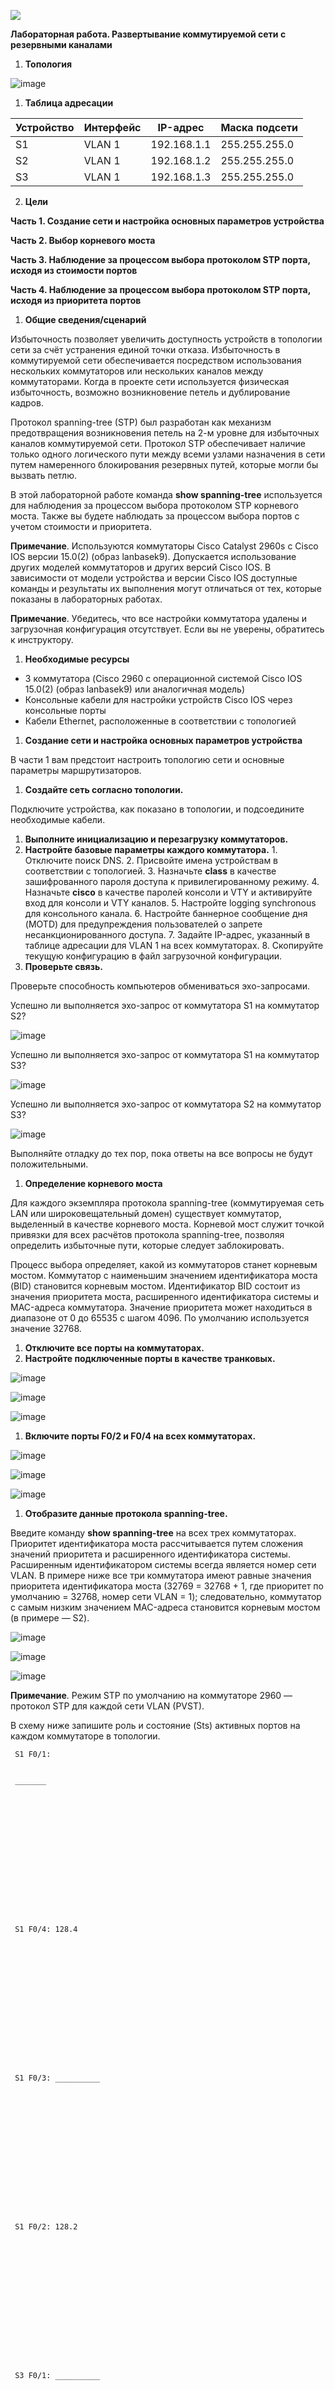 ![](RackMultipart20210520-4-1bxx8tc_html_138b21deb32ad2c2.jpg)

**Лабораторная работа. Развертывание коммутируемой сети с резервными каналами**

1. **Топология**

![image](https://user-images.githubusercontent.com/80053204/119026026-62066880-b9ad-11eb-97d3-7cbb53525623.png)

1. **Таблица адресации**

| Устройство | Интерфейс | IP-адрес | Маска подсети |
| --- | --- | --- | --- |
| S1 | VLAN 1 | 192.168.1.1 | 255.255.255.0 |
| S2 | VLAN 1 | 192.168.1.2 | 255.255.255.0 |
| S3 | VLAN 1 | 192.168.1.3 | 255.255.255.0 |

2. **Цели**

**Часть 1. Создание сети и настройка основных параметров устройства**

**Часть 2. Выбор корневого моста**

**Часть 3. Наблюдение за процессом выбора протоколом STP порта, исходя из стоимости портов**

**Часть 4. Наблюдение за процессом выбора протоколом STP порта, исходя из приоритета портов**

1. **Общие сведения/сценарий**

Избыточность позволяет увеличить доступность устройств в топологии сети за счёт устранения единой точки отказа. Избыточность в коммутируемой сети обеспечивается посредством использования нескольких коммутаторов или нескольких каналов между коммутаторами. Когда в проекте сети используется физическая избыточность, возможно возникновение петель и дублирование кадров.

Протокол spanning-tree (STP) был разработан как механизм предотвращения возникновения петель на 2-м уровне для избыточных каналов коммутируемой сети. Протокол STP обеспечивает наличие только одного логического пути между всеми узлами назначения в сети путем намеренного блокирования резервных путей, которые могли бы вызвать петлю.

В этой лабораторной работе команда **show spanning-tree** используется для наблюдения за процессом выбора протоколом STP корневого моста. Также вы будете наблюдать за процессом выбора портов с учетом стоимости и приоритета.

**Примечание**. Используются коммутаторы Cisco Catalyst 2960s с Cisco IOS версии 15.0(2) (образ lanbasek9). Допускается использование других моделей коммутаторов и других версий Cisco IOS. В зависимости от модели устройства и версии Cisco IOS доступные команды и результаты их выполнения могут отличаться от тех, которые показаны в лабораторных работах.

**Примечание**. Убедитесь, что все настройки коммутатора удалены и загрузочная конфигурация отсутствует. Если вы не уверены, обратитесь к инструктору.

1. **Необходимые ресурсы**

- 3 коммутатора (Cisco 2960 с операционной системой Cisco IOS 15.0(2) (образ lanbasek9) или аналогичная модель)
- Консольные кабели для настройки устройств Cisco IOS через консольные порты
- Кабели Ethernet, расположенные в соответствии с топологией

1. **Создание сети и настройка основных параметров устройства**

В части 1 вам предстоит настроить топологию сети и основные параметры маршрутизаторов.

  1. **Создайте сеть согласно топологии.**

Подключите устройства, как показано в топологии, и подсоедините необходимые кабели.

  1. **Выполните инициализацию и перезагрузку коммутаторов.**
  2. **Настройте базовые параметры каждого коммутатора.**
    1. Отключите поиск DNS.
    2. Присвойте имена устройствам в соответствии с топологией.
    3. Назначьте **class** в качестве зашифрованного пароля доступа к привилегированному режиму.
    4. Назначьте **cisco** в качестве паролей консоли и VTY и активируйте вход для консоли и VTY каналов.
    5. Настройте logging synchronous для консольного канала.
    6. Настройте баннерное сообщение дня (MOTD) для предупреждения пользователей о запрете несанкционированного доступа.
    7. Задайте IP-адрес, указанный в таблице адресации для VLAN 1 на всех коммутаторах.
    8. Скопируйте текущую конфигурацию в файл загрузочной конфигурации.
  3. **Проверьте связь.**

Проверьте способность компьютеров обмениваться эхо-запросами.

Успешно ли выполняется эхо-запрос от коммутатора S1 на коммутатор S2?

![image](https://user-images.githubusercontent.com/80053204/119026097-777b9280-b9ad-11eb-8c0a-dfc09a6266b0.png)

Успешно ли выполняется эхо-запрос от коммутатора S1 на коммутатор S3?

![image](https://user-images.githubusercontent.com/80053204/119026132-7fd3cd80-b9ad-11eb-8270-865243d9b10d.png)

Успешно ли выполняется эхо-запрос от коммутатора S2 на коммутатор S3?

![image](https://user-images.githubusercontent.com/80053204/119026162-882c0880-b9ad-11eb-8e99-a22b22c35415.png)

Выполняйте отладку до тех пор, пока ответы на все вопросы не будут положительными.

1. **Определение корневого моста**

Для каждого экземпляра протокола spanning-tree (коммутируемая сеть LAN или широковещательный домен) существует коммутатор, выделенный в качестве корневого моста. Корневой мост служит точкой привязки для всех расчётов протокола spanning-tree, позволяя определить избыточные пути, которые следует заблокировать.

Процесс выбора определяет, какой из коммутаторов станет корневым мостом. Коммутатор с наименьшим значением идентификатора моста (BID) становится корневым мостом. Идентификатор BID состоит из значения приоритета моста, расширенного идентификатора системы и MAC-адреса коммутатора. Значение приоритета может находиться в диапазоне от 0 до 65535 с шагом 4096. По умолчанию используется значение 32768.

  1. **Отключите все порты на коммутаторах.**
  2. **Настройте подключенные порты в качестве транковых.**

![image](https://user-images.githubusercontent.com/80053204/119026227-97ab5180-b9ad-11eb-94e3-62fe9807a95e.png)

![image](https://user-images.githubusercontent.com/80053204/119026248-9e39c900-b9ad-11eb-9f36-f41ce1ea39df.png)

![image](https://user-images.githubusercontent.com/80053204/119026267-a2fe7d00-b9ad-11eb-8fa9-801d4af3d74f.png)
 
 1. **Включите порты F0/2 и F0/4 на всех коммутаторах.**

![image](https://user-images.githubusercontent.com/80053204/119026326-b4478980-b9ad-11eb-993a-0e3d39e893ea.png)

![image](https://user-images.githubusercontent.com/80053204/119026343-b90c3d80-b9ad-11eb-9e34-d1dcd9c4dcd5.png)

![image](https://user-images.githubusercontent.com/80053204/119026360-bdd0f180-b9ad-11eb-95bc-c3f52ed17245.png)

  1. **Отобразите данные протокола spanning-tree.**

Введите команду **show spanning-tree** на всех трех коммутаторах. Приоритет идентификатора моста рассчитывается путем сложения значений приоритета и расширенного идентификатора системы. Расширенным идентификатором системы всегда является номер сети VLAN. В примере ниже все три коммутатора имеют равные значения приоритета идентификатора моста (32769 = 32768 + 1, где приоритет по умолчанию = 32768, номер сети VLAN = 1); следовательно, коммутатор с самым низким значением MAC-адреса становится корневым мостом (в примере — S2).

![image](https://user-images.githubusercontent.com/80053204/119026406-cd503a80-b9ad-11eb-996d-e03c6db41d45.png)

![image](https://user-images.githubusercontent.com/80053204/119026424-d3461b80-b9ad-11eb-8a5f-54879653a843.png)

![image](https://user-images.githubusercontent.com/80053204/119026438-d8a36600-b9ad-11eb-9fc7-8d94efb2f0e2.png)

**Примечание**. Режим STP по умолчанию на коммутаторе 2960 — протокол STP для каждой сети VLAN (PVST).

В схему ниже запишите роль и состояние (Sts) активных портов на каждом коммутаторе в топологии.

 


 
  
 
  
 
  
 
  
 
  
 
  
 
  
  
 
  
   
   
    
     
     
     S1 F0/1:


     _______


     

     
    
   

   
 
  
   
   
    
     
     
     S1 F0/4: 128.4


     

     
    
   

   
 
  
   
   
    
     
     
     S1 F0/3: __________


     

     
    
   

   
 
  
   
   
    
     
     
     S1 F0/2: 128.2


     

     
    
   

   
 
  
   
   
    
     
     
     S3 F0/1: __________


     

     
    
   

   
 
  
   
   
    
     
     
     S3 F0/2:


             128.2


     

     
    
   

   
 
  
   
   
    
     
     
     S3 F0/3: __________


     

     
    
   

   
 
  
   
   
    
     
     
     S2 F0/3:


     __________


     

     
    
   

   
 
  
   
   
    
     
     
     S2 F0/2: 128.2


     

     
    
   

   
 
  
  
   
   
   
   
   
   
   
   
   
   
   
   
  
  
  
 
  
 
  
   
   
    
     
     
     S1


     

     
    
   

   
 
  
 
  
 
  
   
   
    
     
     
     S2


     

     
    
   

   
 
  
   
   
    
     
     
     S3


     

     
    
   

   
 
  
   
   
    
     
     
     S3 F0/4: 128.4


     

     
    
   

   
 
  
   
   
    
     
     
     S1 MAC: 0090.2186.e652


     

     
    
   

   
 
  
   
   
    
     
     
     S3 MAC:000c.858a.42bd


     

     
    
   

   
 
  
   
   
    
     
     
     S2 MAC: 0007.ec96.8411


     

     
    
   

   
 
  
   
   
    
     
     
     S2 F0/1:


     __________


     

     
    
   

   
 
  
   
   
    
     
     
     S2 F0/4:


     128.4


     

     
    
   

   
 
  
  
 
  
  
 
  
   
   
    
     
     
      


     

     
    
   

   
 
 

 
С учетом выходных данных, поступающих с коммутаторов, ответьте на следующие вопросы.

Какой коммутатор является корневым мостом? **S2**

Почему этот коммутатор был выбран протоколом spanning-tree в качестве корневого моста?

**Т.к. это коммутатор с самым низким значением MAC-адреса**

Какие порты на коммутаторе являются корневыми портами? На S2 **их нет, на**  **S**** 1 и **** S ****3 это порты**  **F**** 0/2**

Какие порты на коммутаторе являются назначенными портами? **F**** 0.2 и **** F ****0/4**

Какой порт отображается в качестве альтернативного и в настоящее время заблокирован? **F**** 0/4 на **** S ****1**

Почему протокол spanning-tree выбрал этот порт в качестве невыделенного (заблокированного) порта?

**Т.к. у него самая высокая стоимость пути**

1. **Наблюдение за процессом выбора протоколом STP порта, исходя из стоимости портов**

Алгоритм протокола spanning-tree (STA) использует корневой мост как точку привязки, после чего определяет, какие порты будут заблокированы, исходя из стоимости пути. Порт с более низкой стоимостью пути является предпочтительным. Если стоимости портов равны, процесс сравнивает BID. Если BID равны, для определения корневого моста используются приоритеты портов. Наиболее низкие значения являются предпочтительными. В части 3 вам предстоит изменить стоимость порта, чтобы определить, какой порт будет заблокирован протоколом spanning-tree.

  1. **Определите коммутатор с заблокированным портом.**

При текущей конфигурации только один коммутатор может содержать заблокированный протоколом STP порт. Выполните команду **show spanning-tree** на обоих коммутаторах некорневого моста. ![](RackMultipart20210520-4-1bxx8tc_html_c8579547117ca780.png)

![image](https://user-images.githubusercontent.com/80053204/119026876-59626200-b9ae-11eb-92ea-2957b6faab8e.png)
![image](https://user-images.githubusercontent.com/80053204/119026960-726b1300-b9ae-11eb-842d-5712bfe1334a.png)

**Примечание**. В конкретной топологии корневой мост может отличаться от выбора порта.

  1. **Измените стоимость порта.**

Помимо заблокированного порта, единственным активным портом на этом коммутаторе является порт, выделенный в качестве порта корневого моста. Уменьшите стоимость этого порта корневого моста до 18, выполнив команду **spanning-tree cost 18** режима конфигурации интерфейса.

![image](https://user-images.githubusercontent.com/80053204/119026992-7d25a800-b9ae-11eb-8ac2-5488dbed9c34.png)

2. **Просмотрите изменения протокола spanning-tree.**

Повторно выполните команду **show spanning-tree** на обоих коммутаторах некорневого моста. Обратите внимание, что ранее заблокированный порт (S1 – F0/4) теперь является назначенным портом, и протокол spanning-tree теперь блокирует порт на другом коммутаторе некорневого моста (S3 – F0/4).

S1# **show spanning-tree**

VLAN0001

Spanning tree enabled protocol ieee

Root ID Priority 32769

Address 0cd9.96d2.4000

Cost 18

Port 2 (FastEthernet0/2)

Hello Time 2 sec Max Age 20 sec Forward Delay 15 sec

Bridge ID Priority 32769 (priority 32768 sys-id-ext 1)

Address 0cd9.96e8.8a00

Hello Time 2 sec Max Age 20 sec Forward Delay 15 sec

Aging Time 300 sec

Interface Role Sts Cost Prio.Nbr Type

------------------- ---- --- --------- -------- --------------------------------

Fa0/2 Root FWD 18 128.2 P2p

Fa0/4 Desg FWD 19 128.4 P2p

S3# **show spanning-tree**

VLAN0001

Spanning tree enabled protocol ieee

Root ID Priority 32769

Address 0cd9.96d2.4000

Cost 19

Port 2 (FastEthernet0/2)

Hello Time 2 sec Max Age 20 sec Forward Delay 15 sec

Bridge ID Priority 32769 (priority 32768 sys-id-ext 1)

Address 0cd9.96e8.7400

Hello Time 2 sec Max Age 20 sec Forward Delay 15 sec

Aging Time 300 sec

Interface Role Sts Cost Prio.Nbr Type

------------------- ---- --- --------- -------- --------------------------------

Fa0/2 Root FWD 19 128.2 P2p

Fa0/4Altn BLK 19 128.4 P2p

Почему протокол spanning-tree заменяет ранее заблокированный порт на назначенный порт и блокирует порт, который был назначенным портом на другом коммутаторе?

\_\_\_\_\_\_\_\_\_\_\_\_\_\_\_\_\_\_\_\_\_\_\_\_\_\_\_\_\_\_\_\_\_\_\_\_\_\_\_\_\_\_\_\_\_\_\_\_\_\_\_\_\_\_\_\_\_\_\_\_\_\_\_\_\_\_\_\_\_\_\_\_\_\_\_\_\_\_\_\_\_\_\_\_\_\_\_

\_\_\_\_\_\_\_\_\_\_\_\_\_\_\_\_\_\_\_\_\_\_\_\_\_\_\_\_\_\_\_\_\_\_\_\_\_\_\_\_\_\_\_\_\_\_\_\_\_\_\_\_\_\_\_\_\_\_\_\_\_\_\_\_\_\_\_\_\_\_\_\_\_\_\_\_\_\_\_\_\_\_\_\_\_\_\_

  1. **Удалите изменения стоимости порта.**
    1. Выполните команду **no spanning-tree cost 18** режима конфигурации интерфейса, чтобы удалить запись стоимости, созданную ранее.

S1(config)# **interface f0/2**

S1(config-if)# **no spanning-tree cost 18**

    1. Повторно выполните команду **show spanning-tree** , чтобы подтвердить, что протокол STP сбросил порт на коммутаторе некорневого моста, вернув исходные настройки порта. Протоколу STP требуется примерно 30 секунд, чтобы завершить процесс перевода порта.
1. **Наблюдение за процессом выбора протоколом STP порта, исходя из приоритета портов**

Если стоимости портов равны, процесс сравнивает BID. Если BID равны, для определения корневого моста используются приоритеты портов. Значение приоритета по умолчанию — 128. STP объединяет приоритет порта с номером порта, чтобы разорвать связи. Наиболее низкие значения являются предпочтительными. В части 4 вам предстоит активировать избыточные пути до каждого из коммутаторов, чтобы просмотреть, каким образом протокол STP выбирает порт с учетом приоритета портов.

    1. Включите порты F0/1 и F0/3 на всех коммутаторах.
    2. Подождите 30 секунд, чтобы протокол STP завершил процесс перевода порта, после чего выполните команду **show spanning-tree** на коммутаторах некорневого моста. Обратите внимание, что порт корневого моста переместился на порт с меньшим номером, связанный с коммутатором корневого моста, и заблокировал предыдущий порт корневого моста.

S1# **show spanning-tree**

VLAN0001

Spanning tree enabled protocol ieee

Root ID Priority 32769

Address 0cd9.96d2.4000

Cost 19

Port 1 (FastEthernet0/1)

Hello Time 2 sec Max Age 20 sec Forward Delay 15 sec

Bridge ID Priority 32769 (priority 32768 sys-id-ext 1)

Address 0cd9.96e8.8a00

Hello Time 2 sec Max Age 20 sec Forward Delay 15 sec

Aging Time 15 sec

Interface Role Sts Cost Prio.Nbr Type

------------------- ---- --- --------- -------- --------------------------------

Fa0/1Root FWD 19 128.1 P2p

Fa0/2Altn BLK 19 128.2 P2p

Fa0/3 Altn BLK 19 128.3 P2p

Fa0/4 Altn BLK 19 128.4 P2p

S3# **show spanning-tree**

VLAN0001

Spanning tree enabled protocol ieee

Root ID Priority 32769

Address 0cd9.96d2.4000

Cost 19

Port 1 (FastEthernet0/1)

Hello Time 2 sec Max Age 20 sec Forward Delay 15 sec

Bridge ID Priority 32769 (priority 32768 sys-id-ext 1)

Address 0cd9.96e8.7400

Hello Time 2 sec Max Age 20 sec Forward Delay 15 sec

Aging Time 15 sec

Interface Role Sts Cost Prio.Nbr Type

------------------- ---- --- --------- -------- --------------------------------

Fa0/1Root FWD 19 128.1 P2p

Fa0/2Altn BLK 19 128.2 P2p

Fa0/3 Desg FWD 19 128.3 P2p

Fa0/4 Desg FWD 19 128.4 P2p

Какой порт выбран протоколом STP в качестве порта корневого моста на каждом коммутаторе некорневого моста? \_\_\_\_\_\_\_\_\_\_\_\_\_\_\_\_\_\_\_\_\_\_\_\_\_\_\_\_\_\_\_\_\_

Почему протокол STP выбрал эти порты в качестве портов корневого моста на этих коммутаторах?

\_\_\_\_\_\_\_\_\_\_\_\_\_\_\_\_\_\_\_\_\_\_\_\_\_\_\_\_\_\_\_\_\_\_\_\_\_\_\_\_\_\_\_\_\_\_\_\_\_\_\_\_\_\_\_\_\_\_\_\_\_\_\_\_\_\_\_\_\_\_\_\_\_\_\_\_\_\_\_\_\_\_\_\_\_\_\_

\_\_\_\_\_\_\_\_\_\_\_\_\_\_\_\_\_\_\_\_\_\_\_\_\_\_\_\_\_\_\_\_\_\_\_\_\_\_\_\_\_\_\_\_\_\_\_\_\_\_\_\_\_\_\_\_\_\_\_\_\_\_\_\_\_\_\_\_\_\_\_\_\_\_\_\_\_\_\_\_\_\_\_\_\_\_\_

1. **Вопросы для повторения**
  1. Какое значение протокол STP использует первым после выбора корневого моста, чтобы определить выбор порта?

\_\_\_\_\_\_\_\_\_\_\_\_\_\_\_\_\_\_\_\_\_\_\_\_\_\_\_\_\_\_\_\_\_\_\_\_\_\_\_\_\_\_\_\_\_\_\_\_\_\_\_\_\_\_\_\_\_\_\_\_\_\_\_\_\_\_\_\_\_\_\_\_\_\_\_\_\_\_\_\_\_\_\_\_\_\_\_

  1. Если первое значение на двух портах одинаково, какое следующее значение будет использовать протокол STP при выборе порта?

\_\_\_\_\_\_\_\_\_\_\_\_\_\_\_\_\_\_\_\_\_\_\_\_\_\_\_\_\_\_\_\_\_\_\_\_\_\_\_\_\_\_\_\_\_\_\_\_\_\_\_\_\_\_\_\_\_\_\_\_\_\_\_\_\_\_\_\_\_\_\_\_\_\_\_\_\_\_\_\_\_\_\_\_\_\_\_

  1. Если оба значения на двух портах равны, каким будет следующее значение, которое использует протокол STP при выборе порта?

\_\_\_\_\_\_\_\_\_\_\_\_\_\_\_\_\_\_\_\_\_\_\_\_\_\_\_\_\_\_\_\_\_\_\_\_\_\_\_\_\_\_\_\_\_\_\_\_\_\_\_\_\_\_\_\_\_\_\_\_\_\_\_\_\_\_\_\_\_\_\_\_\_\_\_\_\_\_\_\_\_\_\_\_\_\_\_

© Компания Cisco и/или ее аффилированные компании, 2021 г. Все права защищены.
 В данном документе содержится публичная информация компании Cisco. Страница **1** из **10**
